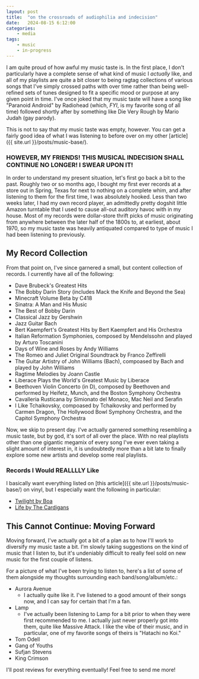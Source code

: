 ```yaml
---
layout: post
title:	"on the crossroads of audiophilia and indecision"
date:   2024-08-15 6:12:00	
categories:
    - media 
tags:
    - music
    - in-progress
---
```


I am quite proud of how awful my music taste is. In the first place, I don't particularly have a complete sense of what kind of music I *actually* like, and all of my playlists are quite a bit closer to being ragtag collections of various songs that I've simply crossed paths with over time rather than being well-refined sets of tunes designed to fit a specific mood or purpose at any given point in time. I've once joked that my music taste will have a song like <span class="emph">"Paranoid Android" by Radiohead</span> (which, *FYI*, is my favorite song of all time) followed shortly after by something like <span class="emph">Die Very Rough by Mario Judah</span> <span class="unemph small">(gay parody)</span>.

This is not to say that my music taste was empty, however. You can get a fairly good idea of what I was listening to before over on my other [article]({{ site.url }}/posts/music-base/). 

### HOWEVER, MY FRIENDS! THIS MUSICAL INDECISION SHALL CONTINUE NO LONGER! I SWEAR UPON IT!

In order to understand my present situation, let's first go back a bit to the past. Roughly two or so months ago, I bought my first ever records at a store out in Spring, Texas for next to nothing on a complete whim, and after listening to them for the first time, I was absolutely hooked. Less than two weeks later, I had my own record player, an admittedly pretty dogshit little Amazon turntable that I used to cause all-out auditory havoc with in my house. Most of my records were dollar-store thrift picks of music originating from anywhere between the later half of the 1800s to, at earliest, about 1970, so my music taste was heavily antiquated compared to type of music I had been listening to previously.

## My Record Collection

From that point on, I've since garnered a small, but content collection of records. I currently have all of the following:

- Dave Brubeck's Greatest Hits
- The Bobby Darin Story (includes Mack the Knife and Beyond the Sea)
- Minecraft Volume Beta by C418
- Sinatra: A Man and His Music
- The Best of Bobby Darin
- Classical Jazz by Gershwin
- Jazz Guitar Bach
- Bert Kaempfert's Greatest Hits by Bert Kaempfert and His Orchestra
- Italian Reformation Symphonies, composed by Mendelssohn and played by Arturo Toscanini
- Days of Wine and Roses by Andy Williams
- The Romeo and Juliet Original Soundtrack by Franco Zeffirelli
- The Guitar Artistry of John Williams (Bach), compoased by Bach and played by John Williams
- Ragtime Melodies by Joann Castle
- Liberace Plays the World's Greatest Music by Liberace
- Beethoven Violin Concerto (in D), composed by Beethoven and performed by Heifetz, Munch, and the Boston Symphony Orchestra
- Cavalleria Rusticana by Simionato del Monaco, Mac Neil and Serafin
- I Like Tchaikovsky, compoased by Tchaikovsky and performed by Carmen Dragon, The Hollywood Bowl Symphony Orchestra, and the Capitol Symphony Orchestra

Now, we skip to present day. I've actually garnered something resembling a music taste, but by god, it's sort of all over the place. With no real playlists other than one gigantic megamix of every song I've ever even taking a slight amount of interest in, it is undoubtedly more than a bit late to finally explore some new artists and develop some real playlists.

### Records I Would REALLLLY Like

I basically want everything listed on [this article]({{ site.url }}/posts/music-base/) on vinyl, but I especially want the following in particular:

- [Twilight by Boa](https://vertigovinyl.com/store/p/twilight-boa)
- [Life by The Cardigans](https://www.discogs.com/release/13145944-The-Cardigans-Life)

## This Cannot Continue: Moving Forward

Moving forward, I've actually got a bit of a plan as to how I'll work to diversify my music taste a bit. I'm slowly taking suggestions on the kind of music that I listen to, but it's undeniably difficult to really feel sold on new music for the first couple of listens.

For a picture of what I've been trying to listen to, here's a list of some of them alongside my thoughts surrounding each band/song/album/etc.:

- Aurora Avenue
    - I actually quite like it. I've listened to a good amount of their songs now, and I can say for certain that I'm a fan.
- Lamp
    - I've actually been listening to Lamp for a bit prior to when they were first recommended to me. I actually just never properly got into them, quite like Massive Attack. I like the vibe of their music, and in particular, one of my favorite songs of theirs is "Hatachi no Koi."
- Tom Odell
- Gang of Youths
- Sufjan Stevens
- King Crimson

I'll post reviews for everything eventually! Feel free to send me more!
